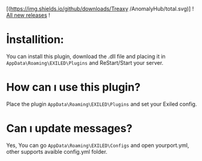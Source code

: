 [(https://img.shields.io/github/downloads/Treaxy
/AnomalyHub/total.svg)] ! [All new releases](https://github.com/Treaxy/AnomalyHub/releases) !

# İnstallition:

You can install this plugin, download the .dll file and placing it in ``AppData\Roaming\EXILED\Plugins`` and ReStart/Start your server.


# How can ı use this plugin?

Place the plugin ``AppData\Roaming\EXILED\Plugins`` and set your Exiled config.


# Can ı update messages?

Yes, 
You can go ``AppData\Roaming\EXILED\Configs`` and open yourport.yml, other supports avaible config.yml folder.

